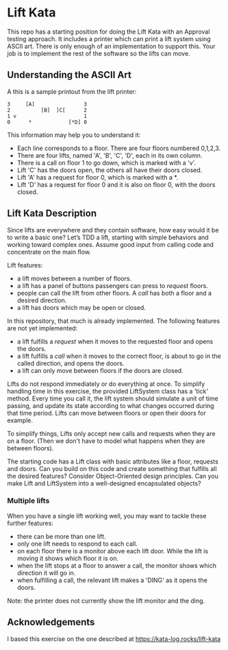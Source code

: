Lift Kata
==========

This repo has a starting position for doing the Lift Kata with an Approval testing approach. It includes a printer which can print a lift system using ASCII art. There is only enough of an implementation to support this. Your job is to implement the rest of the software so the lifts can move.

Understanding the ASCII Art
----------------------------

A this is a sample printout from the lift printer:

	3     [A]                3
	2          [B]  ]C[      2
	1 v                      1
	0      *            [*D] 0

This information may help you to understand it:

- Each line corresponds to a floor. There are four floors numbered 0,1,2,3.
- There are four lifts, named 'A', 'B', 'C', 'D', each in its own column.
- There is a call on floor 1 to go down, which is marked with a 'v'.
- Lift 'C' has the doors open, the others all have their doors closed.
- Lift 'A' has a request for floor 0, which is marked with a *.
- Lift 'D' has a request for floor 0 and it is also on floor 0, with the doors closed.


Lift Kata Description
---------------------

Since lifts are everywhere and they contain software, how easy would it be to write a basic one? Let’s TDD a lift, starting with simple behaviors and working toward complex ones. Assume good input from calling code and concentrate on the main flow.

Lift features:

- a lift moves between a number of floors.
- a lift has a panel of buttons passengers can press to _request_ floors.
- people can call the lift from other floors. A _call_ has both a floor and a desired direction.
- a lift has doors which may be open or closed.

In this repository, that much is already implemented. The following features are not yet implemented:

- a lift fulfills a _request_ when it moves to the requested floor and opens the doors.
- a lift fulfills a _call_ when it moves to the correct floor, is about to go in the called direction, and opens the doors.
- a lift can only move between floors if the doors are closed.

Lifts do not respond immediately or do everything at once. To simplify handling time in this exercise, the provided LiftSystem class has a 'tick' method. Every time you call it, the lift system should simulate a unit of time passing, and update its state according to what changes occurred during that time period. Lifts can move between floors or open their doors for example.

To simplify things, Lifts only accept new calls and requests when they are on a floor. (Then we don't have to model what happens when they are between floors).

The starting code has a Lift class with basic attributes like a floor, requests and doors. Can you build on this code and create something that fulfills all the desired features? Consider Object-Oriented design principles. Can you make Lift and LiftSystem into a well-designed encapsulated objects? 

### Multiple lifts
When you have a single lift working well, you may want to tackle these further features: 

- there can be more than one lift.
- only one lift needs to respond to each call.
- on each floor there is a monitor above each lift door. While the lift is moving it shows which floor it is on.
- when the lift stops at a floor to answer a call, the monitor shows which direction it will go in.
- when fulfilling a call, the relevant lift makes a 'DING' as it opens the doors.

Note: the printer does not currently show the lift monitor and the ding.


Acknowledgements
----------------

I based this exercise on the one described at https://kata-log.rocks/lift-kata

